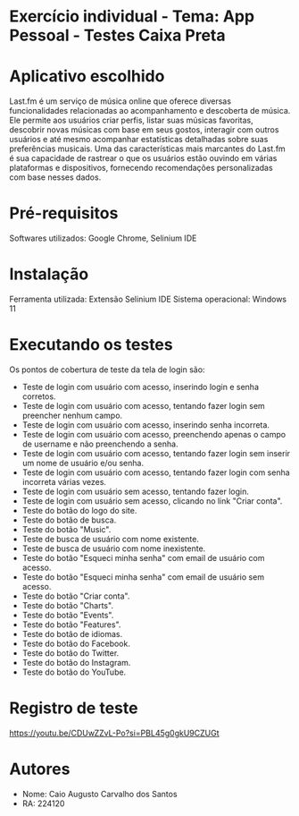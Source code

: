 # Exercício individual - Tema: App Pessoal - Testes Caixa Preta

# Aplicativo escolhido
Last.fm é um serviço de música online que oferece diversas funcionalidades relacionadas ao acompanhamento e descoberta de música. Ele permite aos usuários criar perfis, listar suas músicas favoritas, descobrir novas músicas com base em seus gostos, interagir com outros usuários e até mesmo acompanhar estatísticas detalhadas sobre suas preferências musicais. Uma das características mais marcantes do Last.fm é sua capacidade de rastrear o que os usuários estão ouvindo em várias plataformas e dispositivos, fornecendo recomendações personalizadas com base nesses dados.

# Pré-requisitos
Softwares utilizados: Google Chrome, Selinium IDE

# Instalação
Ferramenta utilizada: Extensão Selinium IDE
Sistema operacional: Windows 11

# Executando os testes

Os pontos de cobertura de teste da tela de login são:

* Teste de login com usuário com acesso, inserindo login e senha corretos.
* Teste de login com usuário com acesso, tentando fazer login sem preencher nenhum campo.
* Teste de login com usuário com acesso, inserindo senha incorreta.
* Teste de login com usuário com acesso, preenchendo apenas o campo de username e não preenchendo a senha.
* Teste de login com usuário com acesso, tentando fazer login sem inserir um nome de usuário e/ou senha.
* Teste de login com usuário com acesso, tentando fazer login com senha incorreta várias vezes.
* Teste de login com usuário sem acesso, tentando fazer login.
* Teste de login com usuário sem acesso, clicando no link "Criar conta".
* Teste do botão do logo do site.
* Teste do botão de busca.
* Teste do botão "Music".
* Teste de busca de usuário com nome existente.
* Teste de busca de usuário com nome inexistente.
* Teste do botão "Esqueci minha senha" com email de usuário com acesso.
* Teste do botão "Esqueci minha senha" com email de usuário sem acesso.
* Teste do botão "Criar conta".
* Teste do botão "Charts".
* Teste do botão "Events".
* Teste do botão "Features".
* Teste do botão de idiomas.
* Teste do botão do Facebook.
* Teste do botão do Twitter.
* Teste do botão do Instagram.
* Teste do botão do YouTube.

# Registro de teste

https://youtu.be/CDUwZZvL-Po?si=PBL45g0gkU9CZUGt

# Autores
* Nome: Caio Augusto Carvalho dos Santos
* RA: 224120


